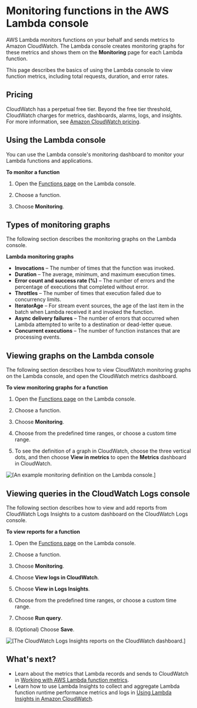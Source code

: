 # Monitoring functions in the AWS Lambda console<a name="monitoring-functions-access-metrics"></a>

AWS Lambda monitors functions on your behalf and sends metrics to Amazon CloudWatch\. The Lambda console creates monitoring graphs for these metrics and shows them on the **Monitoring** page for each Lambda function\. 

This page describes the basics of using the Lambda console to view function metrics, including total requests, duration, and error rates\.

## Pricing<a name="monitoring-console-metrics-pricing"></a>

CloudWatch has a perpetual free tier\. Beyond the free tier threshold, CloudWatch charges for metrics, dashboards, alarms, logs, and insights\. For more information, see [Amazon CloudWatch pricing](http://aws.amazon.com/cloudwatch/pricing/)\.

## Using the Lambda console<a name="monitoring-console-metrics"></a>

You can use the Lambda console's monitoring dashboard to monitor your Lambda functions and applications\.

**To monitor a function**

1. Open the [Functions page](https://console.aws.amazon.com/lambda/home#/functions) on the Lambda console\.

1. Choose a function\.

1. Choose **Monitoring**\.

## Types of monitoring graphs<a name="monitoring-console-graph-types"></a>

The following section describes the monitoring graphs on the Lambda console\.

**Lambda monitoring graphs**
+ **Invocations** – The number of times that the function was invoked\.
+ **Duration** – The average, minimum, and maximum execution times\.
+ **Error count and success rate \(%\)** – The number of errors and the percentage of executions that completed without error\.
+ **Throttles** – The number of times that execution failed due to concurrency limits\.
+ **IteratorAge** – For stream event sources, the age of the last item in the batch when Lambda received it and invoked the function\.
+ **Async delivery failures** – The number of errors that occurred when Lambda attempted to write to a destination or dead\-letter queue\.
+ **Concurrent executions** – The number of function instances that are processing events\.

## Viewing graphs on the Lambda console<a name="monitoring-console-graph-types-console"></a>

The following section describes how to view CloudWatch monitoring graphs on the Lambda console, and open the CloudWatch metrics dashboard\.

**To view monitoring graphs for a function**

1. Open the [Functions page](https://console.aws.amazon.com/lambda/home#/functions) on the Lambda console\.

1. Choose a function\.

1. Choose **Monitoring**\.

1. Choose from the predefined time ranges, or choose a custom time range\.

1. To see the definition of a graph in CloudWatch, choose the three vertical dots, and then choose **View in metrics** to open the **Metrics** dashboard in CloudWatch\.

![\[An example monitoring definition on the Lambda console.\]](http://docs.aws.amazon.com/lambda/latest/dg/images/console-monitoring-definition.png)

## Viewing queries in the CloudWatch Logs console<a name="monitoring-console-queries"></a>

The following section describes how to view and add reports from CloudWatch Logs Insights to a custom dashboard on the CloudWatch Logs console\. 

**To view reports for a function**

1. Open the [Functions page](https://console.aws.amazon.com/lambda/home#/functions) on the Lambda console\.

1. Choose a function\.

1. Choose **Monitoring**\.

1. Choose **View logs in CloudWatch**\.

1. Choose **View in Logs Insights**\.

1. Choose from the predefined time ranges, or choose a custom time range\.

1. Choose **Run query**\.

1. \(Optional\) Choose **Save**\.

![\[The CloudWatch Logs Insights reports on the CloudWatch dashboard.\]](http://docs.aws.amazon.com/lambda/latest/dg/images/console-monitoring-insights.png)

## What's next?<a name="monitoring-console-next-up"></a>
+ Learn about the metrics that Lambda records and sends to CloudWatch in [Working with AWS Lambda function metrics](monitoring-metrics.md)\.
+ Learn how to use Lambda Insights to collect and aggregate Lambda function runtime performance metrics and logs in [Using Lambda Insights in Amazon CloudWatch](monitoring-insights.md)\.